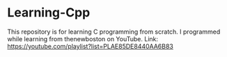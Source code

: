 # Learning-Cpp
This repository is for learning C programming from scratch. I programmed while learning from thenewboston on YouTube.
Link: https://youtube.com/playlist?list=PLAE85DE8440AA6B83
